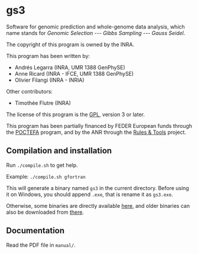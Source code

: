 <!-- pandoc README.md -f commonmark -t html -s -o README.html -->

# gs3

Software for genomic prediction and whole-genome data analysis, which name stands for *Genomic Selection --- Gibbs Sampling --- Gauss Seidel*.

The copyright of this program is owned by the INRA.

This program has been written by:
* Andrés Legarra (INRA, UMR 1388 GenPhySE)
* Anne Ricard (INRA - IFCE, UMR 1388 GenPhySE)
* Olivier Filangi (INRA - INRIA)

Other contributors:
* Timothée Flutre (INRA)

The license of this program is the [GPL](https://www.gnu.org/licenses/gpl.txt), version 3 or later.

This program has been partially financed by FEDER European funds through the [POCTEFA](http://www.poctefa.eu/) program, and by the ANR through the [Rules & Tools](https://forge-dga.jouy.inra.fr/projects/rules-tools) project.


## Compilation and installation

Run `./compile.sh` to get help.

Example: `./compile.sh gfortran`

This will generate a binary named `gs3` in the current directory.
Before using it on Windows, you should append `.exe`, that is rename it as `gs3.exe`.

Otherwise, some binaries are directly available [here](https://github.com/alegarra/gs3/releases), and older binaries can also be downloaded from [there](http://genoweb.toulouse.inra.fr/~alegarra/gs3_folder/).


## Documentation

Read the PDF file in `manual/`.
